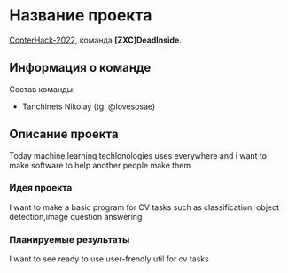 # Название проекта

[CopterHack-2022](copterhack2022.md), команда **[ZXC]DeadInside**.

## Информация о команде

Состав команды:

* Tanchinets Nikolay  (tg: @lovesosae)

## Описание проекта
Today machine learning techlonologies uses everywhere and i want to make software to help another people make them

### Идея проекта
I want to make a basic program for CV tasks such as classification, object detection,image question answering

### Планируемые результаты

I want to see ready to use user-frendly util for cv tasks

